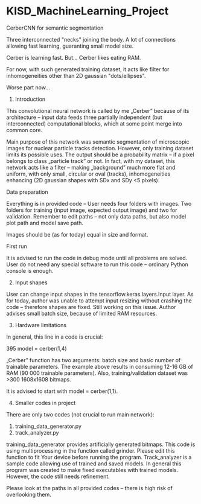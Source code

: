# KISD_MachineLearning_Project
CerberCNN for semantic segmentation


Three interconnected "necks" joining the body. 
A lot of connections allowing fast learning, guaranting small model size.

Cerber is learning fast. But... Cerber likes eating RAM. 

For now, with such generated training dataset, it acts like filter for inhomogeneities other than 2D gaussian "dots/ellipses".

Worse part now...

1.	Introduction

This convolutional neural network is called by me „Cerber” because of its architecture – input data feeds three partially independent (but interconnected) computational blocks, which at some point merge into common core.

Main purpose of this network was semantic segmentation of microscopic images for nuclear particle tracks detection. However, only training dataset limits its possible uses.
The output should be a probability matrix – if a pixel belongs to class „particle track” or not. In fact, with my dataset, this network acts like a filter – making „background” much more flat and uniform, with only small, circular or oval (tracks), inhomogeneities enhancing (2D gaussian shapes with SDx and SDy <5 pixels).

Data preparation

Everything is in provided code – User needs four folders with images. Two folders for training (input image, expected output image) and two for validation. Remember to edit paths – not only data paths, but also model plot path and model save path.

Images should be (as for today) equal in size and format.

First run

It is advised to run the code in debug mode until all problems are solved. User do not need any special software to run this code – ordinary Python console is enough.

2.	Input shapes

User can change input shapes in the tensorflow.keras.layers.Input layer. As for today, author was unable to attempt input resizing without crashing the code – therefore shapes are fixed. Still working on this issue.
Author advises small batch size, because of limited RAM resources.

3.	Hardware limitations

In general, this line in a code is crucial:

395   model = cerber(1,4)

„Cerber” function has two arguments: batch size and basic number of trainable parameters. The example above results in consuming 12-16 GB of RAM (90 000 trainable parameters). Also, training/validation dataset was >300 1608x1608 bitmaps.

It is advised to start with model = cerber(1,1). 

4.	Smaller codes in project

There are only two codes (not crucial to run main network):

1.	training_data_generator.py
2.	track_analyzer.py

training_data_generator provides artificially generated bitmaps. This code is using multiprocessing in the function called grinder. Please edit this function to fit Your device before running the program.
Track_analyzer is a sample code allowing use of trained and saved models. In general this program was created to make fixed executables with trained models. However, the code still needs refinement.

Please look at the paths in all provided codes – there is high risk of overlooking them.
